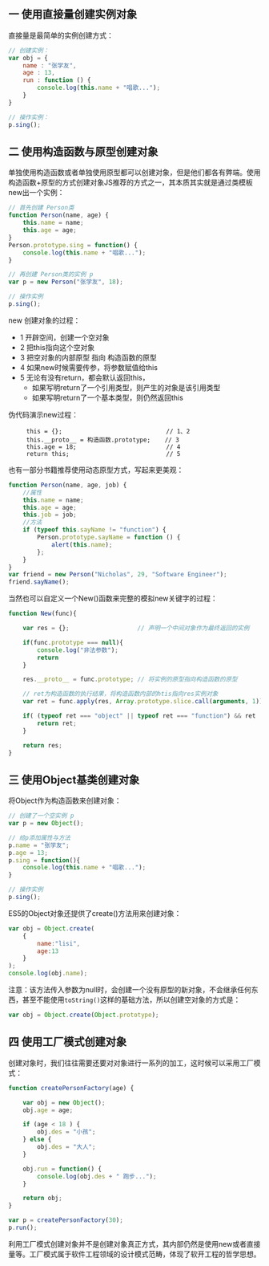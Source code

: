 ## 一 使用直接量创建实例对象

直接量是最简单的实例创建方式：
```js
// 创建实例：
var obj = {
    name : "张学友",
    age : 13,
    run : function () {
        console.log(this.name + "唱歌...");
    }
}

// 操作实例：
p.sing(); 
```

## 二 使用构造函数与原型创建对象

单独使用构造函数或者单独使用原型都可以创建对象，但是他们都各有弊端。使用构造函数+原型的方式创建对象JS推荐的方式之一，其本质其实就是通过类模板new出一个实例：
```js
// 首先创建 Person类
function Person(name, age) {                       
    this.name = name;                               
    this.age = age;      
}
Person.prototype.sing = function() {                 
    console.log(this.name + "唱歌...");
}

// 再创建 Person类的实例 p
var p = new Person("张学友", 18); 

// 操作实例
p.sing();
``` 

new 创建对象的过程：
- 1 开辟空间，创建一个空对象
- 2 把this指向这个空对象
- 3 把空对象的内部原型 指向 构造函数的原型
- 4 如果new时候需要传参，将参数赋值给this
- 5 无论有没有return，都会默认返回this，
  - 如果写明return了一个引用类型，则产生的对象是该引用类型
  - 如果写明return了一个基本类型，则仍然返回this

伪代码演示new过程：
```
     this = {};		                        // 1、2
     this.__proto__ = 构造函数.prototype;	 // 3
     this.age = 18;			                // 4 
     return this;			                // 5
```

也有一部分书籍推荐使用动态原型方式，写起来更美观：
```js
function Person(name, age, job) {
    //属性
    this.name = name;
    this.age = age;
    this.job = job;
    //方法
    if (typeof this.sayName != "function") {
        Person.prototype.sayName = function () {
            alert(this.name);
        };
    }
}
var friend = new Person("Nicholas", 29, "Software Engineer");
friend.sayName();
```

当然也可以自定义一个New()函数来完整的模拟new关键字的过程：
```js
function New(func){

    var res = {};                   // 声明一个中间对象作为最终返回的实例

    if(func.prototype === null){
        console.log("非法参数");
        return
    }

    res.__proto__ = func.prototype; // 将实例的原型指向构造函数的原型

    // ret为构造函数的执行结果，将构造函数内部的htis指向res实例对象
    var ret = func.apply(res, Array.prototype.slice.call(arguments, 1))

    if( (typeof ret === "object" || typeof ret === "function") && ret !== null){
        return ret;
    }

    return res;
}
```

## 三 使用Object基类创建对象

将Object作为构造函数来创建对象：
```js
// 创建了一个空实例 p
var p = new Object();  

// 给p添加属性与方法
p.name = "张学友";
p.age = 13;
p.sing = function(){
    console.log(this.name + "唱歌...");
}

// 操作实例
p.sing();
```

ES5的Object对象还提供了create()方法用来创建对象：
```js
var obj = Object.create(
    {
        name:"lisi", 
        age:13
    }
);
console.log(obj.name);
```

注意：该方法传入参数为null时，会创建一个没有原型的新对象，不会继承任何东西，甚至不能使用`toString()`这样的基础方法，所以创建空对象的方式是：
```js
var obj = Object.create(Object.prototype);
```

## 四 使用工厂模式创建对象

创建对象时，我们往往需要还要对对象进行一系列的加工，这时候可以采用工厂模式：
```js
function createPersonFactory(age) {

    var obj = new Object();
    obj.age = age;

    if (age < 18 ) {
        obj.des = "小孩";
    } else {
        obj.des = "大人";
    }

    obj.run = function() {
        console.log(obj.des + " 跑步...");
    }

    return obj;
}

var p = createPersonFactory(30);
p.run();
```

利用工厂模式创建对象并不是创建对象真正方式，其内部仍然是使用new或者直接量等。工厂模式属于软件工程领域的设计模式范畴，体现了软开工程的哲学思想。